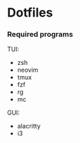 # Dotfiles

### Required programs
TUI:
- zsh
- neovim
- tmux
- fzf
- rg
- mc

GUI:
- alacritty
- i3

